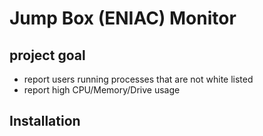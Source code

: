 # Jump Box (ENIAC) Monitor

## project goal
 - report users running processes that are not white listed
 - report high CPU/Memory/Drive usage


## Installation

